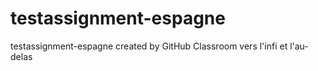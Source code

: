 # testassignment-espagne
testassignment-espagne created by GitHub Classroom
vers l'infi et l'au-delas 
